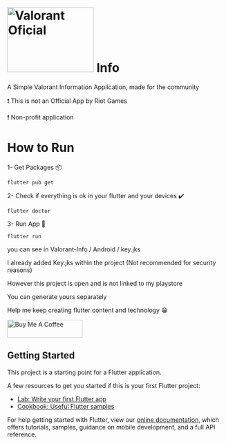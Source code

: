 # <a target="_blank"><img src="https://www.futurebehind.com/wp-content/uploads/2020/03/V_Logotype_Red12045.png" alt="Valorant Oficial" height="150" width="200"></a> Info

A Simple Valorant Information Application, made for the community

❗ This is not an Official App by Riot Games

❗ Non-profit application



# How to Run

1- Get Packages 📦

``` 
flutter pub get
```

2- Check if everything is ok in your flutter and your devices ✔️

``` 
flutter doctor
```

3- Run App 📱

``` 
flutter run
```



you can see in Valorant-Info / Android / key.jks

I already added Key.jks within the project (Not recommended for security reasons)

However this project is open and is not linked to my playstore

You can generate yours separately




Help me keep creating flutter content and technology 😁


<a href="https://www.buymeacoffee.com/EricMontelares" target="_blank"><img src="https://cdn.buymeacoffee.com/buttons/default-orange.png" alt="Buy Me A Coffee" height="41" width="174"></a>



## Getting Started

This project is a starting point for a Flutter application.

A few resources to get you started if this is your first Flutter project:

- [Lab: Write your first Flutter app](https://flutter.dev/docs/get-started/codelab)
- [Cookbook: Useful Flutter samples](https://flutter.dev/docs/cookbook)

For help getting started with Flutter, view our
[online documentation](https://flutter.dev/docs), which offers tutorials,
samples, guidance on mobile development, and a full API reference.

